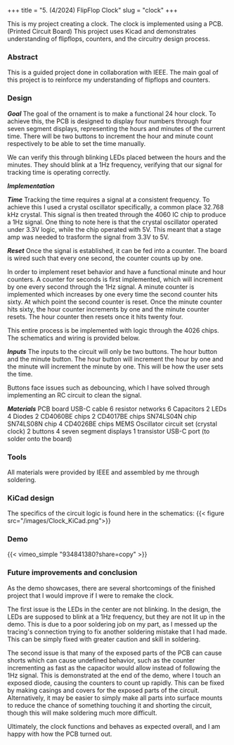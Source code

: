 +++
title = "5. (4/2024) FlipFlop Clock"
slug = "clock"
+++

This is my project creating a clock. The clock is implemented using a PCB. (Printed Circuit Board) This project uses Kicad and demonstrates understanding of flipflops, counters, and the circuitry design process.

### Abstract

This is a guided project done in collaboration with IEEE. The main goal of this project is to reinforce my understanding of flipflops and counters.

### Design

***Goal***
The goal of the ornament is to make a functional 24 hour clock. To achieve this, the PCB is designed to display four numbers through four seven segment displays, representing the hours and minutes of the current time. There will be two buttons to increment the hour and minute count respectively to be able to set the time manually.

We can verify this through blinking LEDs placed between the hours and the minutes. They should blink at a 1Hz frequency, verifying that our signal for tracking time is operating correctly.

***Implementation***

***Time***
Tracking the time requires a signal at a consistent frequency. To achieve this I used a crystal oscillator specifically, a common place 32.768 kHz crystal. This signal is then treated through the 4060 IC chip to produce a 1Hz signal. One thing to note here is that the crystal oscillator operated under 3.3V logic, while the chip operated with 5V. This meant that a stage amp was needed to trasform the signal from 3.3V to 5V.

***Reset***
Once the signal is established, it can be fed into a counter. The board is wired such that every one second, the counter counts up by one. 

In order to implement reset behavior and have a functional minute and hour counters. A counter for seconds is first implemented, which will increment by one every second through the 1Hz signal. A minute counter is implemented which increases by one every time the second counter hits sixty. At which point the second counter is reset. Once the minute counter hits sixty, the hour counter increments by one and the minute counter resets. The hour counter then resets once it hits twenty four.

This entire process is be implemented with logic through the 4026 chips. The schematics and wiring is provided below.

***Inputs***
The inputs to the circuit will only be two buttons. The hour button and the minute button. The hour button will increment the hour by one and the minute will increment the minute by one. This will be how the user sets the time.

Buttons face issues such as debouncing, which I have solved through implementing an RC circuit to clean the signal.

***Materials***
PCB board
USB-C cable
6 resistor networks
6 Capacitors
2 LEDs
4 Diodes
2 CD4060BE chips
2 CD4017BE chips
SN74LS04N chip
SN74LS08N chip
4 CD4026BE chips
MEMS Oscillator circuit set (crystal clock)
2 buttons
4 seven segment displays
1 transistor
USB-C port (to solder onto the board)

### Tools
All  materials were provided by IEEE and assembled by me through soldering.


### KiCad design
The specifics of the circuit logic is found here in the schematics:
{{< figure src="/images/Clock_KiCad.png">}}

### Demo
{{< vimeo_simple "934841380?share=copy" >}}

### Future improvements and conclusion
As the demo showcases, there are several shortcomings of the finished project that I would improve if I were to remake the clock.

The first issue is the LEDs in the center are not blinking. In the design, the LEDs are supposed to blink at a 1Hz frequency, but they are not lit up in the demo. This is due to a poor soldering job on my part, as I messed up the tracing's connection trying to fix another soldering mistake that I had made. This can be simply fixed with greater caution and skill in soldering.

The second issue is that many of the exposed parts of the PCB can cause shorts which can cause undefined behavior, such as the counter incrementing as fast as the capacitor would allow instead of following the 1Hz signal. This is demonstrated at the end of the demo, where I touch an exposed diode, causing the counters to count up rapidly. This can be fixed by making casings and covers for the exposed parts of the circuit. Alternatively, it may be easier to simply make all parts into surface mounts to reduce the chance of something touching it and shorting the circuit, though this will make soldering much more difficult.

Ultimately, the clock functions and behaves as expected overall, and I am happy with how the PCB turned out.